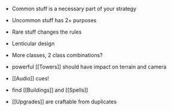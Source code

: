 - Common stuff is a necessary part of your strategy
- Uncommon stuff has 2+ purposes
- Rare stuff changes the rules
- Lenticular design
- More classes, 2 class combinations?

- powerful [[Towers]] should have impact on terrain and camera
- [[Audio]] cues!

- find [[Buildings]] and [[Spells]]
- [[Upgrades]] are craftable from duplicates